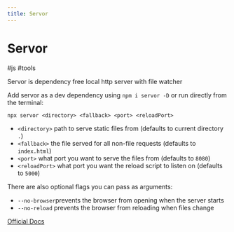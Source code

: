 ```yaml
---
title: Servor
---
```


# Servor

#js #tools

Servor is dependency free local http server with file watcher

Add servor as a dev dependency using `npm i servor -D` or run directly from the terminal:

`npx servor <directory> <fallback> <port> <reloadPort>`

* `<directory>` path to serve static files from (defaults to current directory `.`)
* `<fallback>` the file served for all non-file requests (defaults to `index.html`)
* `<port>` what port you want to serve the files from (defaults to `8080`)
* `<reloadPort>` what port you want the reload script to listen on (defaults to `5000`)

There are also optional flags you can pass as arguments:

* `--no-browser`prevents the browser from opening when the server starts
* `--no-reload` prevents the browser from reloading when files change

[Official Docs](https://github.com/lukejacksonn/servor)

